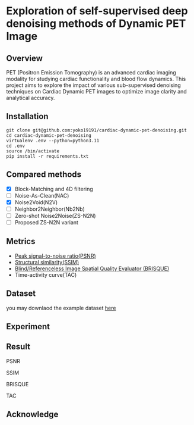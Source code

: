 # Exploration of self-supervised deep denoising methods of Dynamic PET Image

## Overview

PET (Positron Emission Tomography) is an advanced cardiac imaging modality for studying cardiac functionality and blood flow dynamics. This project aims to explore the impact of various sub-supervised denoising techniques on Cardiac Dynamic PET images to optimize image clarity and analytical accuracy.

## Installation

```
git clone git@github.com:yoko19191/cardiac-dynamic-pet-denoising.git
cd cardiac-dynamic-pet-denoising
virtualenv .env --python=python3.11
cd .env
source /bin/activate 
pip install -r requirements.txt
```

## Compared methods

- [X] Block-Matching and 4D filtering
- [ ] Noise-As-Clean(NAC)
- [X] Noise2Void(N2V)
- [ ] Neighbor2Neighbor(Nb2Nb)
- [ ] Zero-shot Noise2Noise(ZS-N2N)
- [ ] Proposed ZS-N2N variant

## Metrics

- [Peak signal-to-noise ratio(PSNR)](https://en.wikipedia.org/wiki/Peak_signal-to-noise_ratio)
- [Structural similarity(SSIM)](https://en.wikipedia.org/wiki/Structural_similarity)
- [Blind/Referenceless Image Spatial Quality Evaluator (BRISQUE) ](https://archive.is/20201213161243/https://towardsdatascience.com/automatic-image-quality-assessment-in-python-391a6be52c11#selection-931.0-931.61)
- Time-activity curve(TAC)

## Dataset

you may downlaod the example dataset [here](https://zenodo.org/record/6580182)

## Experiment

## Result

PSNR

SSIM

BRISQUE

TAC

## Acknowledge
